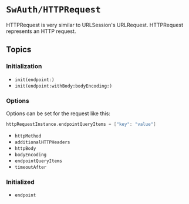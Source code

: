 # ``SwAuth/HTTPRequest``

HTTPRequest is very similar to URLSession's URLRequest. HTTPRequest represents an HTTP request.

## Topics

### Initialization

- ``init(endpoint:)``
- ``init(endpoint:withBody:bodyEncoding:)``

### Options

Options can be set for the request like this:

```swift
httpRequestInstance.endpointQueryItems = ["key": "value"]
```

- ``httpMethod``
- ``additionalHTTPHeaders``
- ``httpBody``
- ``bodyEncoding``
- ``endpointQueryItems``
- ``timeoutAfter``

### Initialized

- ``endpoint``

